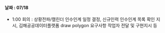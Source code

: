 
#### 날짜 : 07/18

- 1:00 회의 : 상황전파/캘린더 인수인계 일정 결정, 신규인력 인수인계 목록 확인 지시, 김해공공데이터플랫폼 draw polygon 요구사항 작업자 전달 및 구현지시 등